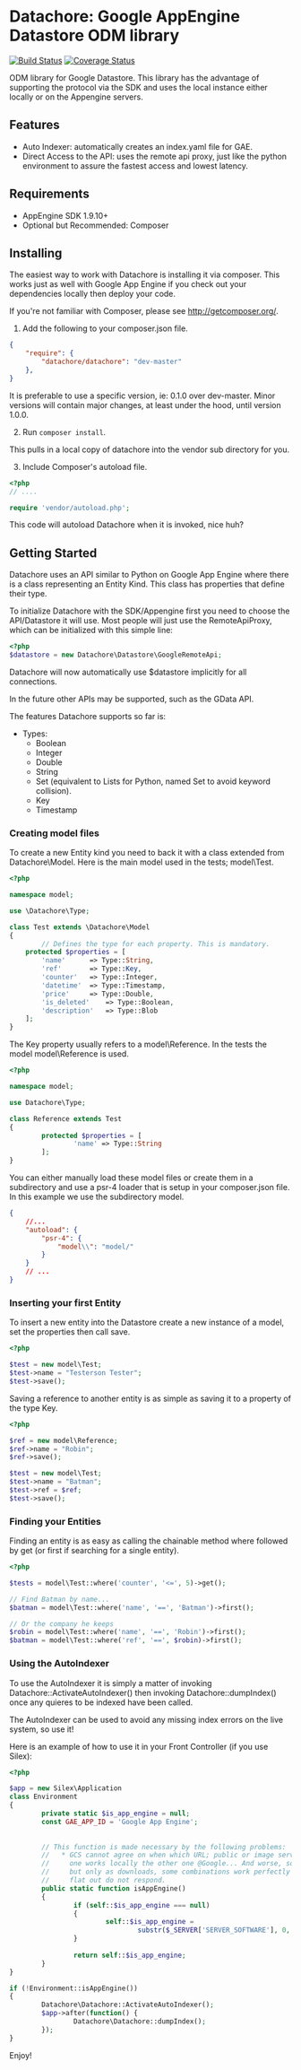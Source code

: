Datachore: Google AppEngine Datastore ODM library
=================================================

[![Build Status](https://travis-ci.org/pwhelan/datachore.svg?branch=0.2.2)](https://travis-ci.org/pwhelan/datachore)
[![Coverage Status](https://coveralls.io/repos/pwhelan/datachore/badge.png?branch=0.2.2)](https://coveralls.io/r/pwhelan/datachore?branch=0.2.2)

ODM library for Google Datastore. This library has the advantage of supporting
the protocol via the SDK and uses the local instance either locally or on the
Appengine servers.

Features
--------

  * Auto Indexer: automatically creates an index.yaml file for GAE.
  * Direct Access to the API: uses the remote api proxy, just like the python
    environment to assure the fastest access and lowest latency.

Requirements
------------

  * AppEngine SDK 1.9.10+
  * Optional but Recommended: Composer

Installing
----------

The easiest way to work with Datachore is installing it via composer. This works
just as well with Google App Engine if you check out your dependencies locally
then deploy your code.

If you're not familiar with Composer, please see <http://getcomposer.org/>.

1. Add the following to your composer.json file.

```json
{
    "require": {
        "datachore/datachore": "dev-master"
    },
}
```

It is preferable to use a specific version, ie: 0.1.0 over dev-master. Minor
versions will contain major changes, at least under the hood, until version 1.0.0.


2. Run `composer install`.

This pulls in a local copy of datachore into the vendor sub directory for you.

3. Include Composer's autoload file.

```php
<?php
// ....

require 'vendor/autoload.php';
```

This code will autoload Datachore when it is invoked, nice huh?

Getting Started
---------------

Datachore uses an API similar to Python on Google App Engine where there is a
class representing an Entity Kind. This class has properties that define their
type.

To initialize Datachore with the SDK/Appengine first you need to choose the 
API/Datastore it will use. Most people will just use the RemoteApiProxy, which 
can be initialized with this simple line:

```php
<?php
$datastore = new Datachore\Datastore\GoogleRemoteApi;
```

Datachore will now automatically use $datastore implicitly for all connections.

In the future other APIs may be supported, such as the GData API.

The features Datachore supports so far is:

  * Types:
    * Boolean
    * Integer
    * Double
    * String
    * Set (equivalent to Lists for Python, named Set to avoid keyword collision).
    * Key
    * Timestamp

### Creating model files

To create a new Entity kind you need to back it with a class extended from
Datachore\Model. Here is the main model used in the tests; model\Test.

```php
<?php

namespace model;

use \Datachore\Type;

class Test extends \Datachore\Model
{
        // Defines the type for each property. This is mandatory.
	protected $properties = [
		'name'		=> Type::String,
		'ref'		=> Type::Key,
		'counter'	=> Type::Integer,
		'datetime'	=> Type::Timestamp,
		'price'		=> Type::Double,
		'is_deleted'	=> Type::Boolean,
		'description'	=> Type::Blob
	];
}
```

The Key property usually refers to a model\Reference. In the tests the model
model\Reference is used.

```php
<?php

namespace model;

use Datachore\Type;

class Reference extends Test
{
        protected $properties = [
                'name' => Type::String
        ];
}
```

You can either manually load these model files or create them in a subdirectory
and use a psr-4 loader that is setup in your composer.json file. In this example
we use the subdirectory model.

```json
{
	//...
	"autoload": {
		"psr-4": {
			"model\\": "model/"
		}
	}
	// ...
}
```

### Inserting your first Entity

To insert a new entity into the Datastore create a new instance of a model, set
the properties then call save.

```php
<?php

$test = new model\Test;
$test->name = "Testerson Tester";
$test->save();
```

Saving a reference to another entity is as simple as saving it to a property of
the type Key.

```php
<?php

$ref = new model\Reference;
$ref->name = "Robin";
$ref->save();

$test = new model\Test;
$test->name = "Batman";
$test->ref = $ref;
$test->save();
```

### Finding your Entities

Finding an entity is as easy as calling the chainable method where followed by
get (or first if searching for a single entity).

```php
<?php

$tests = model\Test::where('counter', '<=', 5)->get();

// Find Batman by name...
$batman = model\Test::where('name', '==', 'Batman')->first();

// Or the company he keeps
$robin = model\Test::where('name', '==', 'Robin')->first();
$batman = model\Test::where('ref', '==', $robin)->first();

```

### Using the AutoIndexer

To use the AutoIndexer it is simply a matter of invoking 
Datachore::ActivateAutoIndexer() then invoking Datachore::dumpIndex() once
any quieres to be indexed have been called. 

The AutoIndexer can be used to avoid any missing index errors on the live system,
so use it!

Here is an example of how to use it in your Front Controller (if you use Silex):

```php
<?php

$app = new Silex\Application
class Environment
{
        private static $is_app_engine = null;
        const GAE_APP_ID = 'Google App Engine';
        
        
        // This function is made necessary by the following problems:
        //   * GCS cannot agree on when which URL; public or image serving works,
        //     one works locally the other one @Google... And worse, some work
        //     but only as downloads, some combinations work perfectly others
        //     flat out do not respond.
        public static function isAppEngine()
        {
                if (self::$is_app_engine === null)
                {
                        self::$is_app_engine = 
                                substr($_SERVER['SERVER_SOFTWARE'], 0, strlen(self::GAE_APP_ID)) == self::GAE_APP_ID;
                }
                
                return self::$is_app_engine;
        }
}

if (!Environment::isAppEngine())
{
        Datachore\Datachore::ActivateAutoIndexer();
        $app->after(function() {
                Datachore\Datachore::dumpIndex();
        });        
}

```

Enjoy!

